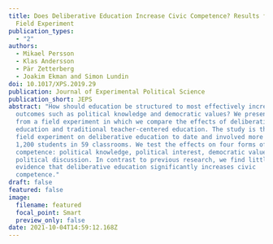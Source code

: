 ```yaml
---
title: Does Deliberative Education Increase Civic Competence? Results from a
  Field Experiment
publication_types:
  - "2"
authors:
  - Mikael Persson
  - Klas Andersson
  - Pär Zetterberg
  - Joakim Ekman and Simon Lundin
doi: 10.1017/XPS.2019.29
publication: Journal of Experimental Political Science
publication_short: JEPS
abstract: "How should education be structured to most effectively increase civic
  outcomes such as political knowledge and democratic values? We present results
  from a field experiment in which we compare the effects of deliberative
  education and traditional teacher-centered education. The study is the largest
  field experiment on deliberative education to date and involved more than
  1,200 students in 59 classrooms. We test the effects on four forms of civic
  competence: political knowledge, political interest, democratic values, and
  political discussion. In contrast to previous research, we find little
  evidence that deliberative education significantly increases civic
  competence."
draft: false
featured: false
image:
  filename: featured
  focal_point: Smart
  preview_only: false
date: 2021-10-04T14:59:12.168Z
---
```

